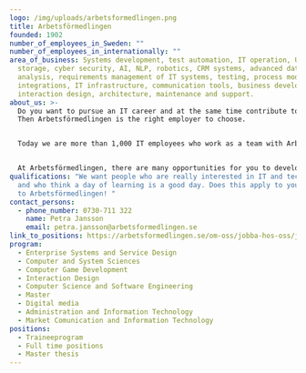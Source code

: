 ```yaml
---
logo: /img/uploads/arbetsformedlingen.png
title: Arbetsförmedlingen
founded: 1902
number_of_employees_in_Sweden: ""
number_of_employees_in_internationally: ""
area_of_business: Systems development, test automation, IT operation, UX, data
  storage, cyber security, AI, NLP, robotics, CRM systems, advanced data
  analysis, requirements management of IT systems, testing, process modelling,
  integrations, IT infrastructure, communication tools, business development,
  interaction design, architecture, maintenance and support.
about_us: >-
  Do you want to pursue an IT career and at the same time contribute to society?
  Then Arbetsförmedlingen is the right employer to choose.


  Today we are more than 1,000 IT employees who work as a team with Arbetsförmedlingen's major transformation into a more digitalised authority. With modern technology, we create outstanding digital customer and user experiences for our users.


  At Arbetsförmedlingen, there are many opportunities for you to develop as we need several different IT skills. With us you get to work in an environment where innovation and creativity is encouraged. You become part of an inclusive and permissive culture. Skills development in many exciting and innovative areas is a natural part of your work with us. With flexible working hours and the possibility to work remotely, it will be easier than ever to have a good work-life balance.
qualifications: "We want people who are really interested in IT and technology
  and who think a day of learning is a good day. Does this apply to you? Welcome
  to Arbetsförmedlingen! "
contact_persons:
  - phone_number: 0730-711 322
    name: Petra Jansson
    email: petra.jansson@arbetsformedlingen.se
link_to_positions: https://arbetsformedlingen.se/om-oss/jobba-hos-oss/jobba-med-it-hos-arbetsformedlingen
program:
  - Enterprise Systems and Service Design
  - Computer and System Sciences
  - Computer Game Development
  - Interaction Design
  - Computer Science and Software Engineering
  - Master
  - Digital media
  - Administration and Information Technology
  - Market Comunication and Information Technology
positions:
  - Traineeprogram
  - Full time positions
  - Master thesis
---
```

